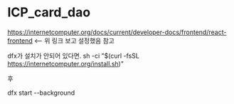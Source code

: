 # ICP_card_dao



https://internetcomputer.org/docs/current/developer-docs/frontend/react-frontend 
<-- 위 링크 보고 설정했음 참고 

dfx가 설치가 안되어 있다면. 
sh -ci "$(curl -fsSL https://internetcomputer.org/install.sh)"

후 

dfx start --background 
